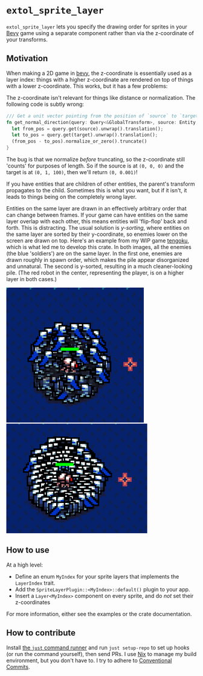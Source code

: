 # `extol_sprite_layer`

`extol_sprite_layer` lets you specify the drawing order for sprites in your [Bevy](https://bevyengine.org/) game using a separate component rather than via the z-coordinate of your transforms.

## Motivation

When making a 2D game in [bevy](https://bevyengine.org/), the z-coordinate is essentially used as a layer index: things with a higher z-coordinate are rendered on top of things with a lower z-coordinate. This works, but it has a few problems:

The z-coordinate isn't relevant for things like distance or normalization. The following code is subtly wrong:

```rs
/// Get a unit vector pointing from the position of `source` to `target`, or zero if they're close.
fn get_normal_direction(query: Query<&GlobalTransform>, source: Entity, target: Entity) -> Vec2 {
  let from_pos = query.get(source).unwrap().translation();
  let to_pos = query.get(target).unwrap().translation();
  (from_pos - to_pos).normalize_or_zero().truncate()
}  
```

The bug is that we normalize *before* truncating, so the z-coordinate still 'counts' for purposes of length. So if the source is at `(0, 0, 0)` and the target is at `(0, 1, 100)`, then we'll return `(0, 0.001)`!
 
If you have entities that are children of other entities, the parent's transform propagates to the child. Sometimes this is what you want, but if it isn't, it leads to things being on the completely wrong layer.

Entities on the same layer are drawn in an effectively arbitrary order that can change between frames. If your game can have entities on the same layer overlap with each other, this means entities will 'flip-flop' back and forth. This is distracting. The usual solution is *y-sorting*, where entities on the same layer are sorted by their y-coordinate, so enemies lower on the screen are drawn on top. Here's an example from my WIP game [tengoku](https://codeberg.org/ext0l/tengoku), which is what led me to develop this crate. In both images, all the enemies (the blue 'soldiers') are on the same layer. In the first one, enemies are drawn roughly in spawn order, which makes the pile appear disorganized and unnatural. The second is y-sorted, resulting in a much cleaner-looking pile. (The red robot in the center, representing the player, is on a higher layer in both cases.)

![z-sorted enemies piled up in a disorderly way](./docs/before.png)
![y-sorted enemies in a much cleaner pile](./docs/after.png)

## How to use

At a high level:

- Define an enum `MyIndex` for your sprite layers that implements the `LayerIndex` trait.
- Add the `SpriteLayerPlugin::<MyIndex>::default()` plugin to your app.
- Insert a `Layer<MyIndex>` component on every sprite, and do *not* set their z-coordinates

For more information, either see the examples or the crate documentation.

## How to contribute

Install [the `just` command runner](https://github.com/casey/just) and run `just setup-repo` to set up hooks (or run the command yourself), then send PRs. I use [Nix](https://nixos.org/) to manage my build environment, but you don't have to. I try to adhere to [Conventional Commits](https://www.conventionalcommits.org/en/v1.0.0/).

